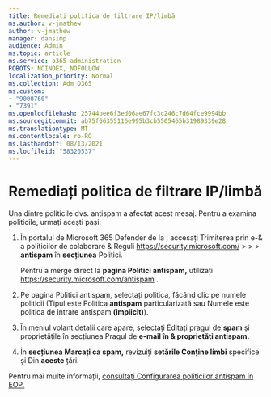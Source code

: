 ```yaml
---
title: Remediați politica de filtrare IP/limbă
ms.author: v-jmathew
author: v-jmathew
manager: dansimp
audience: Admin
ms.topic: article
ms.service: o365-administration
ROBOTS: NOINDEX, NOFOLLOW
localization_priority: Normal
ms.collection: Adm_O365
ms.custom:
- "9000760"
- "7391"
ms.openlocfilehash: 25744bee6f3ed06ae67fc3c246c7d64fce9994bb
ms.sourcegitcommit: ab75f66355116e995b3cb5505465b31989339e28
ms.translationtype: MT
ms.contentlocale: ro-RO
ms.lasthandoff: 08/13/2021
ms.locfileid: "58320537"
---
```

# <a name="fix-languageip-filter-policy"></a>Remediați politica de filtrare IP/limbă

Una dintre politicile dvs. antispam a afectat acest mesaj. Pentru a examina politicile, urmați acești pași:

1. În portalul de Microsoft 365 Defender de la , accesați Trimiterea prin e-& a politicilor de colaborare & Reguli <https://security.microsoft.com/>  \>  \>  \> **antispam** în **secțiunea** Politici.

   Pentru a merge direct la **pagina Politici antispam,** utilizați <https://security.microsoft.com/antispam> .

2. Pe pagina Politici antispam, selectați politica, făcând clic pe numele politicii (Tipul  este Politica **antispam** particularizată sau Numele este politica de intrare antispam  **(implicit)**).
3. În meniul volant detalii care apare, selectați Editați pragul de **spam** și proprietățile în secțiunea Pragul de **e-mail în & proprietăți antispam.**
4. În **secțiunea Marcați ca spam,** revizuiți **setările Conține limbi** specifice și Din **aceste** țări.

Pentru mai multe informații, [consultați Configurarea politicilor antispam în EOP.](https://docs.microsoft.com/microsoft-365/security/office-365-security/configure-your-spam-filter-policies)
